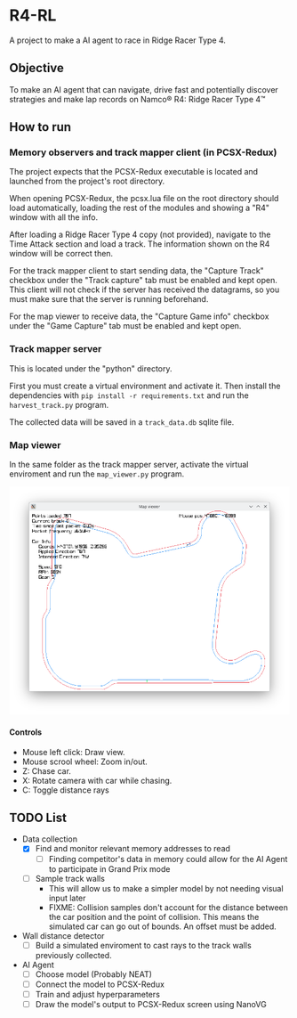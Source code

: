 # R4-RL
A project to make a AI agent to race in Ridge Racer Type 4.

## Objective
To make an AI agent that can navigate, drive fast and potentially discover strategies and make lap records on Namco® R4: Ridge Racer Type 4™

## How to run
### Memory observers and track mapper client (in PCSX-Redux)
The project expects that the PCSX-Redux executable is located and launched from the project's root directory.

When opening PCSX-Redux, the pcsx.lua file on the root directory should load automatically, loading the rest of the modules and showing a "R4" window with all the info.

After loading a Ridge Racer Type 4 copy (not provided), navigate to the Time Attack section and load a track. The information shown on the R4 window will be correct then.

For the track mapper client to start sending data, the "Capture Track" checkbox under the "Track capture" tab must be enabled and kept open. This client will not check if the server has received the datagrams, so you must make sure that the server is running beforehand.

For the map viewer to receive data, the "Capture Game info" checkbox under the "Game Capture" tab must be enabled and kept open.

### Track mapper server
This is located under the "python" directory.

First you must create a virtual environment and activate it. Then install the dependencies with `pip install -r requirements.txt` and run the `harvest_track.py` program.

The collected data will be saved in a `track_data.db` sqlite file.

### Map viewer
In the same folder as the track mapper server, activate the virtual enviroment and run the `map_viewer.py` program.

![](screenshots/map_viewer.png)

#### Controls
- Mouse left click: Draw view.
- Mouse scrool wheel: Zoom in/out.
- Z: Chase car.
- X: Rotate camera with car while chasing.
- C: Toggle distance rays

## TODO List
- Data collection
    - [x] Find and monitor relevant memory addresses to read
        - [ ] Finding competitor's data in memory could allow for the AI Agent to participate in Grand Prix mode
    - [ ] Sample track walls
        - This will allow us to make a simpler model by not needing visual input later
        - FIXME: Collision samples don't account for the distance between the car position and the point of collision. This means the simulated car can go out of bounds. An offset must be added.
- Wall distance detector
    - [ ] Build a simulated enviroment to cast rays to the track walls previously collected.
- AI Agent
    - [ ] Choose model (Probably NEAT)
    - [ ] Connect the model to PCSX-Redux
    - [ ] Train and adjust hyperparameters
    - [ ] Draw the model's output to PCSX-Redux screen using NanoVG